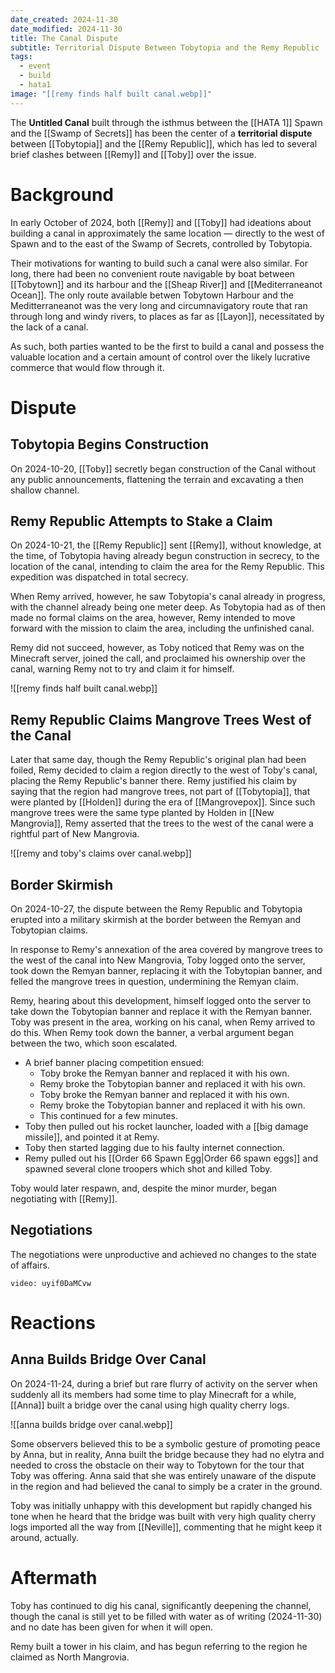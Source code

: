 ```yaml
---
date_created: 2024-11-30
date_modified: 2024-11-30
title: The Canal Dispute
subtitle: Territorial Dispute Between Tobytopia and the Remy Republic
tags:
  - event
  - build
  - hata1
image: "[[remy finds half built canal.webp]]"
---
```

The **Untitled Canal** built through the isthmus between the [[HATA 1]] Spawn and the [[Swamp of Secrets]] has been the center of a **territorial dispute** between [[Tobytopia]] and the [[Remy Republic]], which has led to several brief clashes between [[Remy]] and [[Toby]] over the issue.

# Background

In early October of 2024, both [[Remy]] and [[Toby]] had ideations about building a canal in approximately the same location — directly to the west of Spawn and to the east of the Swamp of Secrets, controlled by Tobytopia.

Their motivations for wanting to build such a canal were also similar. For long, there had been no convenient route navigable by boat between [[Tobytown]] and its harbour and the [[Sheap River]] and [[Mediterraneanot Ocean]]. The only route available betwen Tobytown Harbour and the Meditterraneanot was the very long and circumnavigatory route that ran through long and windy rivers, to places as far as [[Layon]], necessitated by the lack of a canal.

As such, both parties wanted to be the first to build a canal and possess the valuable location and a certain amount of control over the likely lucrative commerce that would flow through it.

# Dispute

## Tobytopia Begins Construction

On 2024-10-20, [[Toby]] secretly began construction of the Canal without any public announcements, flattening the terrain and excavating a then shallow channel.

## Remy Republic Attempts to Stake a Claim

On 2024-10-21, the [[Remy Republic]] sent [[Remy]], without knowledge, at the time, of Tobytopia having already begun construction in secrecy, to the location of the canal, intending to claim the area for the Remy Republic. This expedition was dispatched in total secrecy.

When Remy arrived, however, he saw Tobytopia's canal already in progress, with the channel already being one meter deep. As Tobytopia had as of then made no formal claims on the area, however, Remy intended to move forward with the mission to claim the area, including the unfinished canal.

Remy did not succeed, however, as Toby noticed that Remy was on the Minecraft server, joined the call, and proclaimed his ownership over the canal, warning Remy not to try and claim it for himself.

![[remy finds half built canal.webp]]

## Remy Republic Claims Mangrove Trees West of the Canal

Later that same day, though the Remy Republic's original plan had been foiled, Remy decided to claim a region directly to the west of Toby's canal, placing the Remy Republic's banner there. Remy justified his claim by saying that the region had mangrove trees, not part of [[Tobytopia]], that were planted by [[Holden]] during the era of [[Mangrovepox]]. Since such mangrove trees were the same type planted by Holden in [[New Mangrovia]], Remy asserted that the trees to the west of the canal were a rightful part of New Mangrovia.

![[remy and toby's claims over canal.webp]]

## Border Skirmish

On 2024-10-27, the dispute between the Remy Republic and Tobytopia erupted into a military skirmish at the border between the Remyan and Tobytopian claims.

In response to Remy's annexation of the area covered by mangrove trees to the west of the canal into New Mangrovia, Toby logged onto the server, took down the Remyan banner, replacing it with the Tobytopian banner, and felled the mangrove trees in question, undermining the Remyan claim.

Remy, hearing about this development, himself logged onto the server to take down the Tobytopian banner and replace it with the Remyan banner. Toby was present in the area, working on his canal, when Remy arrived to do this. When Remy took down the banner, a verbal argument began between the two, which soon escalated.

- A brief banner placing competition ensued:
	- Toby broke the Remyan banner and replaced it with his own.
	- Remy broke the Tobytopian banner and replaced it with his own.
	- Toby broke the Remyan banner and replaced it with his own.
	- Remy broke the Tobytopian banner and replaced it with his own.
	- This continued for a few minutes.
- Toby then pulled out his rocket launcher, loaded with a [[big damage missile]], and pointed it at Remy.
- Toby then started lagging due to his faulty internet connection.
- Remy pulled out his [[Order 66 Spawn Egg|Order 66 spawn eggs]] and spawned several clone troopers which shot and killed Toby.

Toby would later respawn, and, despite the minor murder, began negotiating with [[Remy]].

## Negotiations

The negotiations were unproductive and achieved no changes to the state of affairs.

```youtube
video: uyif0DaMCvw
```

# Reactions

## Anna Builds Bridge Over Canal

On 2024-11-24, during a brief but rare flurry of activity on the server when suddenly all its members had some time to play Minecraft for a while, [[Anna]] built a bridge over the canal using high quality cherry logs.

![[anna builds bridge over canal.webp]]

Some observers believed this to be a symbolic gesture of promoting peace by Anna, but in reality, Anna built the bridge because they had no elytra and needed to cross the obstacle on their way to Tobytown for the tour that Toby was offering. Anna said that she was entirely unaware of the dispute in the region and had believed the canal to simply be a crater in the ground.

Toby was initially unhappy with this development but rapidly changed his tone when he heard that the bridge was built with very high quality cherry logs imported all the way from [[Neville]], commenting that he might keep it around, actually.

# Aftermath

Toby has continued to dig his canal, significantly deepening the channel, though the canal is still yet to be filled with water as of writing (2024-11-30) and no date has been given for when it will open.

Remy built a tower in his claim, and has begun referring to the region he claimed as North Mangrovia.